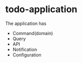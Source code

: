 # todo-application
The application has
 - Command(domain)
 - Query
 - API
 - Notification
 - Configuration
 


